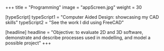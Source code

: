 +++
title = "Programming"
image = "appScreen.jpg"
weight = 30

[typeScript] 
typeScript1 = "Computer Aided Design: showcasing my CAD skills" 
typeScript2 = "See the work I did using FreeCAD"

[headline]
headline = "Objective: to evaluate 2D and 3D software, demonstrate and describe processes used in modelling, and model a possible project"
+++